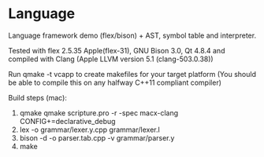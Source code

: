 Language
========

Language framework demo (flex/bison) + AST, symbol table and interpreter.

Tested with flex 2.5.35 Apple(flex-31), GNU Bison 3.0, Qt 4.8.4 and compiled with Clang (Apple LLVM version 5.1 (clang-503.0.38))

Run qmake -t vcapp to create makefiles for your target platform (You should be able to compile this on any halfway C++11 compliant compiler)

Build steps (mac):

1) qmake qmake scripture.pro -r -spec macx-clang CONFIG+=declarative_debug
2) lex -o grammar/lexer.y.cpp grammar/lexer.l
3) bison -d -o parser.tab.cpp -v grammar/parser.y
4) make


